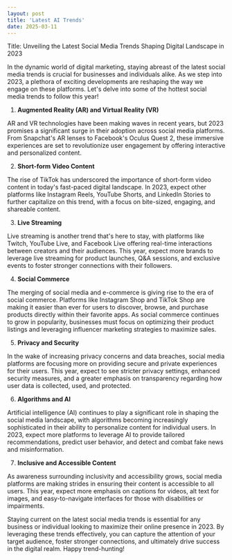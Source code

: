 ```yaml
---
layout: post
title: 'Latest AI Trends'
date: 2025-03-11
---
```

 Title: Unveiling the Latest Social Media Trends Shaping Digital Landscape in 2023

In the dynamic world of digital marketing, staying abreast of the latest social media trends is crucial for businesses and individuals alike. As we step into 2023, a plethora of exciting developments are reshaping the way we engage on these platforms. Let's delve into some of the hottest social media trends to follow this year!

1. **Augmented Reality (AR) and Virtual Reality (VR)**

AR and VR technologies have been making waves in recent years, but 2023 promises a significant surge in their adoption across social media platforms. From Snapchat's AR lenses to Facebook's Oculus Quest 2, these immersive experiences are set to revolutionize user engagement by offering interactive and personalized content.

2. **Short-form Video Content**

The rise of TikTok has underscored the importance of short-form video content in today's fast-paced digital landscape. In 2023, expect other platforms like Instagram Reels, YouTube Shorts, and LinkedIn Stories to further capitalize on this trend, with a focus on bite-sized, engaging, and shareable content.

3. **Live Streaming**

Live streaming is another trend that's here to stay, with platforms like Twitch, YouTube Live, and Facebook Live offering real-time interactions between creators and their audiences. This year, expect more brands to leverage live streaming for product launches, Q&A sessions, and exclusive events to foster stronger connections with their followers.

4. **Social Commerce**

The merging of social media and e-commerce is giving rise to the era of social commerce. Platforms like Instagram Shop and TikTok Shop are making it easier than ever for users to discover, browse, and purchase products directly within their favorite apps. As social commerce continues to grow in popularity, businesses must focus on optimizing their product listings and leveraging influencer marketing strategies to maximize sales.

5. **Privacy and Security**

In the wake of increasing privacy concerns and data breaches, social media platforms are focusing more on providing secure and private experiences for their users. This year, expect to see stricter privacy settings, enhanced security measures, and a greater emphasis on transparency regarding how user data is collected, used, and protected.

6. **Algorithms and AI**

Artificial intelligence (AI) continues to play a significant role in shaping the social media landscape, with algorithms becoming increasingly sophisticated in their ability to personalize content for individual users. In 2023, expect more platforms to leverage AI to provide tailored recommendations, predict user behavior, and detect and combat fake news and misinformation.

7. **Inclusive and Accessible Content**

As awareness surrounding inclusivity and accessibility grows, social media platforms are making strides in ensuring their content is accessible to all users. This year, expect more emphasis on captions for videos, alt text for images, and easy-to-navigate interfaces for those with disabilities or impairments.

Staying current on the latest social media trends is essential for any business or individual looking to maximize their online presence in 2023. By leveraging these trends effectively, you can capture the attention of your target audience, foster stronger connections, and ultimately drive success in the digital realm. Happy trend-hunting!


